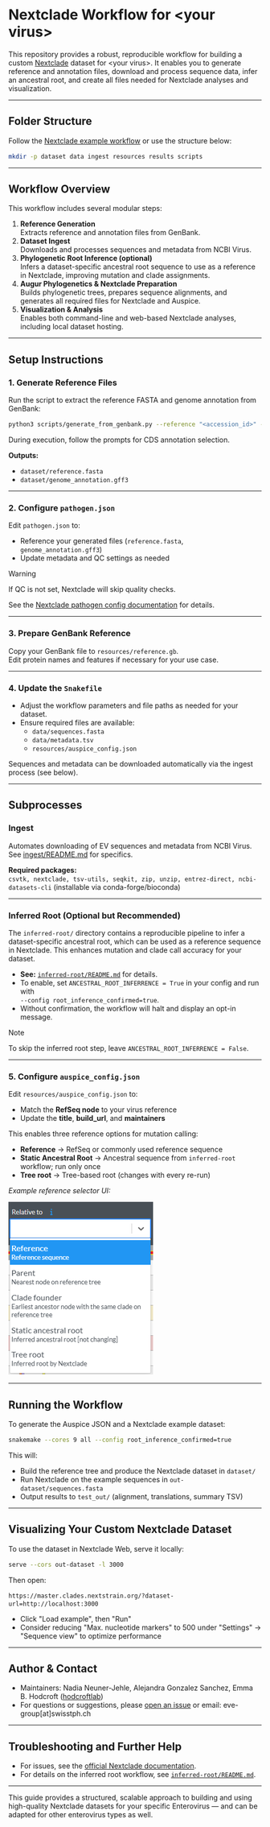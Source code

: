 # Nextclade Workflow for &lt;your virus&gt;

This repository provides a robust, reproducible workflow for building a custom [Nextclade](https://github.com/nextstrain/nextclade) dataset for &lt;your virus&gt;. It enables you to generate reference and annotation files, download and process sequence data, infer an ancestral root, and create all files needed for Nextclade analyses and visualization.

---

## Folder Structure

Follow the [Nextclade example workflow](https://github.com/nextstrain/nextclade_data/tree/master/docs/example-workflow) or use the structure below:

```bash
mkdir -p dataset data ingest resources results scripts
```

---

## Workflow Overview

This workflow includes several modular steps:

1. **Reference Generation**  
   Extracts reference and annotation files from GenBank.
2. **Dataset Ingest**  
   Downloads and processes sequences and metadata from NCBI Virus.
3. **Phylogenetic Root Inference (optional)**  
   Infers a dataset-specific ancestral root sequence to use as a reference in Nextclade, improving mutation and clade assignments.
4. **Augur Phylogenetics & Nextclade Preparation**  
   Builds phylogenetic trees, prepares sequence alignments, and generates all required files for Nextclade and Auspice.
5. **Visualization & Analysis**  
   Enables both command-line and web-based Nextclade analyses, including local dataset hosting.

---

## Setup Instructions

### 1. Generate Reference Files

Run the script to extract the reference FASTA and genome annotation from GenBank:

```bash
python3 scripts/generate_from_genbank.py --reference "<accession_id>" --output-dir dataset/
```

During execution, follow the prompts for CDS annotation selection.

**Outputs:**
- `dataset/reference.fasta`
- `dataset/genome_annotation.gff3`

---

### 2. Configure `pathogen.json`

Edit `pathogen.json` to:
- Reference your generated files (`reference.fasta`, `genome_annotation.gff3`)
- Update metadata and QC settings as needed

> [!WARNING]  
> If QC is not set, Nextclade will skip quality checks.

See the [Nextclade pathogen config documentation](https://docs.nextstrain.org/projects/nextclade/en/latest/user/input-files/05-pathogen-config.html) for details.

---

### 3. Prepare GenBank Reference

Copy your GenBank file to `resources/reference.gb`.  
Edit protein names and features if necessary for your use case.

---

### 4. Update the `Snakefile`

- Adjust the workflow parameters and file paths as needed for your dataset.
- Ensure required files are available:
  - `data/sequences.fasta`
  - `data/metadata.tsv`
  - `resources/auspice_config.json`

Sequences and metadata can be downloaded automatically via the ingest process (see below).

---

## Subprocesses

### Ingest

Automates downloading of EV sequences and metadata from NCBI Virus.  
See [ingest/README.md](ingest/README.md) for specifics.

**Required packages:**  
`csvtk, nextclade, tsv-utils, seqkit, zip, unzip, entrez-direct, ncbi-datasets-cli` (installable via conda-forge/bioconda)

---

### Inferred Root (Optional but Recommended)

The `inferred-root/` directory contains a reproducible pipeline to infer a dataset-specific ancestral root, which can be used as a reference sequence in Nextclade. This enhances mutation and clade call accuracy for your dataset.

- **See:** [`inferred-root/README.md`](inferred-root/README.md) for details.
- To enable, set `ANCESTRAL_ROOT_INFERRENCE = True` in your config and run with  
  `--config root_inference_confirmed=true`.
- Without confirmation, the workflow will halt and display an opt-in message.

> [!NOTE]  
> To skip the inferred root step, leave `ANCESTRAL_ROOT_INFERRENCE = False`.

---

### 5. Configure `auspice_config.json`

Edit `resources/auspice_config.json` to:
- Match the **RefSeq node** to your virus reference  
- Update the **title**, **build_url**, and **maintainers**  

This enables three reference options for mutation calling:  

- **Reference** → RefSeq or commonly used reference sequence
- **Static Ancestral Root** → Ancestral sequence from `inferred-root` workflow; run only once
- **Tree root** → Tree-based root (changes with every re-run)  

*Example reference selector UI:*

![Options](./image.png)

---

## Running the Workflow

To generate the Auspice JSON and a Nextclade example dataset:

```bash
snakemake --cores 9 all --config root_inference_confirmed=true
```

This will:
- Build the reference tree and produce the Nextclade dataset in `dataset/`
- Run Nextclade on the example sequences in `out-dataset/sequences.fasta`
- Output results to `test_out/` (alignment, translations, summary TSV)

---

## Visualizing Your Custom Nextclade Dataset

To use the dataset in Nextclade Web, serve it locally:

```bash
serve --cors out-dataset -l 3000
```

Then open:

```
https://master.clades.nextstrain.org/?dataset-url=http://localhost:3000
```

- Click "Load example", then "Run"
- Consider reducing "Max. nucleotide markers" to 500 under "Settings" → "Sequence view" to optimize performance

---

## Author & Contact

- Maintainers: Nadia Neuner-Jehle, Alejandra Gonzalez Sanchez, Emma B. Hodcroft ([hodcroftlab](https://github.com/hodcroftlab))
- For questions or suggestions, please [open an issue](https://github.com/enterovirus-phylo/dataset-template-inferred-root/issues/new) or email: eve-group[at]swisstph.ch

---

## Troubleshooting and Further Help

- For issues, see the [official Nextclade documentation](https://docs.nextstrain.org/projects/nextclade/en/stable/index.html#).
- For details on the inferred root workflow, see [`inferred-root/README.md`](inferred-root/README.md).

---

This guide provides a structured, scalable approach to building and using high-quality Nextclade datasets for your specific Enterovirus — and can be adapted for other enterovirus types as well.
